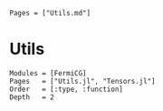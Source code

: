 ```@index
Pages = ["Utils.md"]
```

# Utils 
```@autodocs
Modules = [FermiCG]
Pages   = ["Utils.jl", "Tensors.jl"]
Order   = [:type, :function]
Depth	= 2
```

